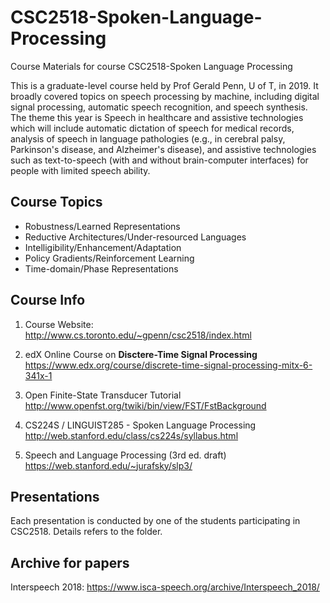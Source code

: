 # CSC2518-Spoken-Language-Processing

Course Materials for course CSC2518-Spoken Language Processing

This is a graduate-level course held by Prof Gerald Penn, U of T, in 2019. It broadly covered topics on speech processing by machine, including digital signal processing, automatic speech recognition, and speech synthesis. The theme this year is Speech in healthcare and assistive technologies which will include automatic dictation of speech for medical records, analysis of speech in language pathologies (e.g., in cerebral palsy, Parkinson's disease, and Alzheimer's disease), and assistive technologies such as text-to-speech (with and without brain-computer interfaces) for people with limited speech ability.

## Course Topics

- Robustness/Learned Representations
- Reductive Architectures/Under-resourced Languages
- Intelligibility/Enhancement/Adaptation
- Policy Gradients/Reinforcement Learning
- Time-domain/Phase Representations

## Course Info

1. Course Website:  
  <http://www.cs.toronto.edu/~gpenn/csc2518/index.html>
  
2. edX Online Course on **Disctere-Time Signal Processing**  
  <https://www.edx.org/course/discrete-time-signal-processing-mitx-6-341x-1>
  
3. Open Finite-State Transducer Tutorial  
  <http://www.openfst.org/twiki/bin/view/FST/FstBackground>
  
4. CS224S / LINGUIST285 - Spoken Language Processing  
  <http://web.stanford.edu/class/cs224s/syllabus.html>
  
5. Speech and Language Processing (3rd ed. draft)  
  <https://web.stanford.edu/~jurafsky/slp3/>

## Presentations

Each presentation is conducted by one of the students participating in CSC2518. Details refers to the folder.

## Archive for papers

Interspeech 2018: 
<https://www.isca-speech.org/archive/Interspeech_2018/>

